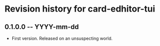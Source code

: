 # Revision history for card-edhitor-tui

## 0.1.0.0 -- YYYY-mm-dd

* First version. Released on an unsuspecting world.
